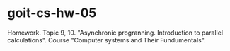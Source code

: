 # goit-cs-hw-05
Homework. Topic 9, 10.  "Asynchronic progranning. Introduction to parallel calculations". Course "Computer systems and Their Fundumentals".
